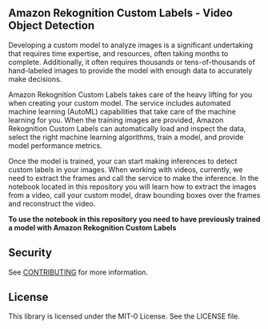 ## Amazon Rekognition Custom Labels - Video Object Detection

Developing a custom model to analyze images is a significant undertaking that requires time expertise, and resources, often taking months to complete. Additionally, it often requires thousands or tens-of-thousands of hand-labeled images to provide the model with enough data to accurately make decisions. 

Amazon Rekognition Custom Labels takes care of the heavy lifting for you when creating your custom model. The service includes automated machine learning (AutoML) capabilities that take care of the machine learning for you. When the training images are provided, Amazon Rekognition Custom Labels can automatically load and inspect the data, select the right machine learning algorithms, train a model, and provide model performance metrics.

Once the model is trained, your can start making inferences to detect custom labels in your images. When working with videos, currently, we need to extract the frames and call the service to make the inference. In the notebook located in this repository you will learn how to extract the images from a video, call your custom model, draw bounding boxes over the frames and reconstruct the video.

**To use the notebook in this repository you need to have previously trained a model with Amazon Rekognition Custom Labels**

## Security

See [CONTRIBUTING](CONTRIBUTING.md#security-issue-notifications) for more information.

## License

This library is licensed under the MIT-0 License. See the LICENSE file.

